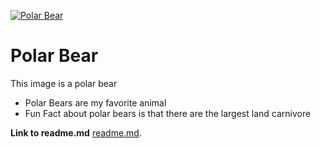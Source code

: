 [![Polar Bear](https://pixabay.com/photos/polar-bear-head-snow-lying-animal-2112248/)](https://pixabay.com/)

# Polar Bear 
This image is a polar bear 

- Polar Bears are my favorite animal 
- Fun Fact about polar bears is that there are the largest land carnivore 

**Link to readme.md**
[readme.md](https://github.com/shelbo726/Final-Project/edit/main/README.md).
